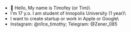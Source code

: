 - 👋 Hello, My name is Timofey (or Tim)\
- I'm 17 y.o. I am student of Innopolis University (1 year)\
- I want to create startup or work in Apple or Google\
- Instagram: @n1ce_timothy;  Telegram: @Zener_085
